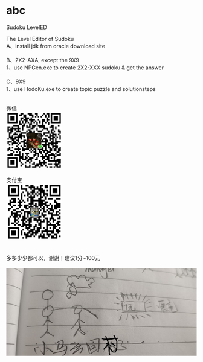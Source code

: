 # abc
Sudoku LevelED

The Level Editor of Sudoku
<br/>
A、install jdk from oracle download site
<br/>
<br/>
B、2X2-AXA, except the 9X9
<br/>
1、use NPGen.exe to create 2X2-XXX sudoku & get the answer
<br/>
<br/>
C、9X9
<br/>
1、use HodoKu.exe to create topic puzzle and solutionsteps
<br/>
<br/>
<div class="left">微信<br/><img src="cc_wx.png" height="150" width="148" /></div>
<br/>
<div class="left">支付宝<br/><img src="cc_zfb.png" height="150" width="148" /></div>
<br/>
<div class="left"><br/>多多少少都可以，谢谢！建议1分~100元</div>
<br/>
<img src="IMG_20210221_145132.jpg"/>
<br/>
